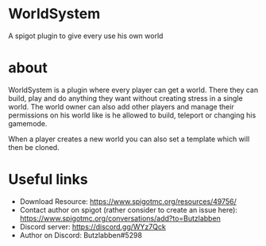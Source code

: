 # WorldSystem
A spigot plugin to give every use his own world

# about
WorldSystem is a plugin where every player can get a world. There they can build, play and do anything they want without creating stress in a single world. The world owner can also add other players and manage their permissions on his world like is he allowed to build, teleport or changing his gamemode.

When a player creates a new world you can also set a template which will then be cloned.

# Useful links
- Download Resource: https://www.spigotmc.org/resources/49756/
- Contact author on spigot (rather consider to create an issue here): https://www.spigotmc.org/conversations/add?to=Butzlabben
- Discord server: https://discord.gg/WYz7Qck
- Author on Discord: Butzlabben#5298

